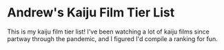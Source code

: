 # Andrew's Kaiju Film Tier List

This is my kaiju film tier list! I've been watching a lot of kaiju films since partway
through the pandemic, and I figured I'd compile a ranking for fun.

